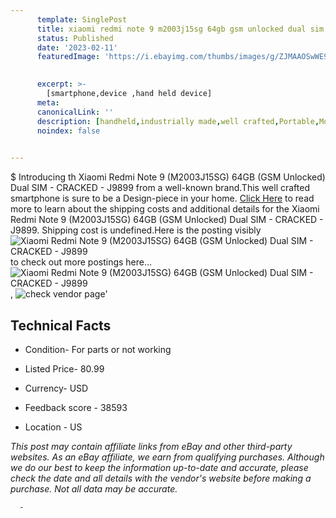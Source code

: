 ```yaml
---
      template: SinglePost
      title: xiaomi redmi note 9 m2003j15sg 64gb gsm unlocked dual sim cracked j9899
      status: Published
      date: '2023-02-11'
      featuredImage: 'https://i.ebayimg.com/thumbs/images/g/ZJMAAOSwWE9j48kc/s-l225.jpg'
       

      excerpt: >-
        [smartphone,device ,hand held device]
      meta:
      canonicalLink: ''
      description: [handheld,industrially made,well crafted,Portable,Mobile,Compact,Convenient,Lightweight,Maneuverable,Man-portable,Miniature,Carriable,Hand-held,Light,Holdable,Transportable,Mobile device,Pocket-sized,On-the-go,Wireless,Cordless,Compact size,Convenient size, smartphone,device ,hand held device]
      noindex: false
      

---
```

$
      Introducing th Xiaomi Redmi Note 9 (M2003J15SG) 64GB (GSM Unlocked) Dual SIM - CRACKED - J9899 from a well-known brand.This well crafted smartphone is sure to be a Design-piece in your home. [Click Here](https://www.ebay.com/itm/144936174530?hash=item21bede83c2%3Ag%3AZJMAAOSwWE9j48kc&mkevt=1&mkcid=1&mkrid=711-53200-19255-0&campid=%253CePNCampaignId%253E&customid=%253CreferenceId%253E&toolid=10049) to read more to learn about the shipping costs and additional details for the Xiaomi Redmi Note 9 (M2003J15SG) 64GB (GSM Unlocked) Dual SIM - CRACKED - J9899. Shipping cost is undefined.Here is the posting visibly ![Xiaomi Redmi Note 9 (M2003J15SG) 64GB (GSM Unlocked) Dual SIM - CRACKED - J9899](https://i.ebayimg.com/thumbs/images/g/ZJMAAOSwWE9j48kc/s-l225.jpg) to check out more postings here... ![Xiaomi Redmi Note 9 (M2003J15SG) 64GB (GSM Unlocked) Dual SIM - CRACKED - J9899](https://i.ebayimg.com/images/g/ZJMAAOSwWE9j48kc/s-l1600.jpg), ![check vendor page](https://origin-galleryplus.ebayimg.com/ws/web/144936174530_2_0_1/225x225.jpg,https://origin-galleryplus.ebayimg.com/ws/web/144936174530_3_0_1/225x225.jpg,https://origin-galleryplus.ebayimg.com/ws/web/144936174530_4_0_1/225x225.jpg,https://origin-galleryplus.ebayimg.com/ws/web/144936174530_5_0_1/225x225.jpg,https://origin-galleryplus.ebayimg.com/ws/web/144936174530_6_0_1/225x225.jpg,https://origin-galleryplus.ebayimg.com/ws/web/144936174530_7_0_1/225x225.jpg,https://origin-galleryplus.ebayimg.com/ws/web/144936174530_8_0_1/225x225.jpg,https://origin-galleryplus.ebayimg.com/ws/web/144936174530_9_0_1/225x225.jpg,https://origin-galleryplus.ebayimg.com/ws/web/144936174530_10_0_1/225x225.jpg,https://origin-galleryplus.ebayimg.com/ws/web/144936174530_11_0_1/225x225.jpg)'

      

 ## Technical Facts 



     
      

 - Condition- For parts or not working 


      

 - Listed Price- 80.99 


      

 - Currency- USD 


      

 - Feedback score - 38593 


      

 - Location - US 


      
      

 *_This post may contain affiliate links from eBay and other third-party websites. As an eBay affiliate, we earn from qualifying purchases. Although we do our best to keep the information up-to-date and accurate, please check the date and all details with the vendor's website before making a purchase. Not all data may be accurate._*




      -
